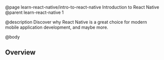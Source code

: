 @page learn-react-native/intro-to-react-native Introduction to React Native
@parent learn-react-native 1

@description Discover why React Native is a great choice for modern mobile application development, and maybe more.

@body

## Overview